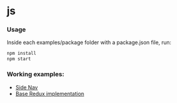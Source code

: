 # js

### Usage
Inside each examples/package folder with a package.json file, run:

```bash
npm install
npm start
```


### Working examples:
* [Side Nav](examples/ui/side_navigation/README.md)
* [Base Redux implementation](examples/redux/Getting-Started-with-Redux/README.md)


